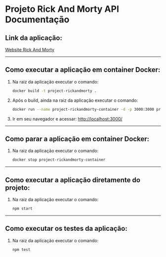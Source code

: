 
# Projeto Rick And Morty API Documentação

## Link da aplicação:
[Website Rick And Morty](https://process-front-project.vercel.app/)

---

## Como executar a aplicação em container Docker:

1. Na raiz da aplicação executar o comando:
   ```bash
   docker build -t project-rickandmorty .
   ```

2. Após o build, ainda na raiz da aplicação executar o comando:
   ```bash
   docker run --name project-rickandmorty-container -d -p 3000:3000 project-rickandmorty
   ```

3. Ir em seu navegador e acessar: [http://localhost:3000/](http://localhost:3000/)

---

## Como parar a aplicação em container Docker:

1. Na raiz da aplicação executar o comando:

   ```bash
   docker stop project-rickandmorty-container
   ```

---

## Como executar a aplicação diretamente do projeto:

1. Na raiz da aplicação executar o comando:

   ```bash
   npm start
   ```

---

## Como executar os testes da aplicação:

1. Na raiz da aplicação executar o comando:

   ```bash
   npm test
   ```
